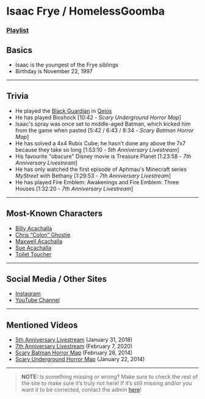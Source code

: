 # Isaac Frye / HomelessGoomba
### [Playlist](https://www.youtube.com/playlist?list=PLwljWXtmIKiT2CiL3mPL0IJQEaUG2MZ_f)

## Basics
- Isaac is the youngest of the Frye siblings
- Birthday is November 22, 1997

----

## Trivia
- He played the [Black Guardian](5.Characters/Qeios_Characters.md) in [Qeios](6.Series/Qeios.md)
- He has played Bioshock \[10:42 - *Scary Underground Horror Map*]
- Isaac's spray was once set to middle-aged Batman, which kicked him from the game when pasted \[5:42 / 6:43 / 8:34 - *Scary Batman Horror Map*]
- He has solved a 4x4 Rubix Cube; he hasn't done any above the 7x7 because they take so long \[1:53:10 - *5th Anniversary Livestream*]
- His favourite "obscure" Disney movie is Treasure Planet \[1:23:58 - *7th Anniversary Livestream*]
- He has only watched the first episode of Aphmau's Minecraft series *MyStreet* with Bethany \[1:29:53 - *7th Anniversary Livestream*]
- He has played Fire Emblem: Awakenings and Fire Emblem: Three Houses \[1:32:20 - *7th Anniversary Livestream*]

----

## Most-Known Characters
- [Billy Acachalla](5.Characters/Billy_Acachalla.md)
- [Chris “Colon” Ghostie](5.Characters/Chris_Colon_Ghostie.md)
- [Maxwell Acachalla](5.Characters/Maxwell_Acachalla.md)
- [Sue Acachalla](5.Characters/Sue_Acachalla.md)
- [Toilet Toucher](5.Characters/Toilet_Toucher.md)

----

## Social Media / Other Sites
- [Instagram](https://instagram.com/homelessgoombashelter?igshid=1njt88hj687g5)
- [YouTube Channel](https://m.youtube.com/user/IsaacFrye)

----

## Mentioned Videos
- [5th Anniversary Livestream](https://youtu.be/6AHnicY1Iq4) \(January 31, 2018)
- [7th Anniversary Livestream](https://youtu.be/GBFpW-t83Zs) \(February 7, 2020)
- [Scary Batman Horror Map](https://youtu.be/EB9US2_E0J8) \(February 28, 2014)
- [Scary Underground Horror Map](https://youtu.be/Hd_KT6KbnHI) \(January 22, 2014)

----

> **NOTE:** Is something missing or wrong? Make sure to check the rest of the site to make sure it’s truly not here! If it’s still missing and/or you want it to be corrected, contact the admin [here](../chapter_2.md)!